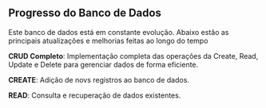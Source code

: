 ## Progresso do Banco de Dados

Este banco de dados está em constante evolução. Abaixo estão as principais atualizações e melhorias feitas ao longo do tempo

**CRUD Completo**: Implementação completa das operações da Create, Read, Update e Delete para gerenciar dados de forma eficiente.

**CREATE**: Adição de novs registros ao banco de dados.

**READ**: Consulta e recuperação de dados existentes.